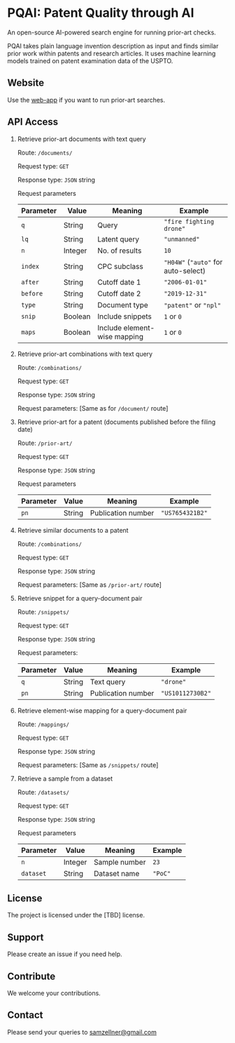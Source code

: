 # PQAI: Patent Quality through AI

An open-source AI-powered search engine for running prior-art checks.

PQAI takes plain language invention description as input and finds similar prior work within patents and research articles. It uses machine learning models trained on patent examination data of the USPTO.

## Website

Use the [web-app](http://3.215.231.221/search) if you want to run prior-art searches.

## API Access

  1. Retrieve prior-art documents with text query

     Route: `/documents/`

     Request type: `GET`

     Response type: `JSON` string

     Request parameters

     | Parameter | Value   | Meaning                      | Example                             |
     | --------- | ------- | ---------------------------- | ----------------------------------- |
     | `q`       | String  | Query                        | `"fire fighting drone"`             |
     | `lq`      | String  | Latent query                 | `"unmanned"`                        |
     | `n`       | Integer | No. of results               | `10`                                |
     | `index`   | String  | CPC subclass                 | `"H04W"` (`"auto"` for auto-select) |
     | `after`   | String  | Cutoff date 1                | `"2006-01-01"`                      |
     | `before`  | String  | Cutoff date 2                | `"2019-12-31"`                      |
     | `type`    | String  | Document type                | `"patent"` or `"npl"`               |
     | `snip`    | Boolean | Include snippets             | `1` or `0`                          |
     | `maps`    | Boolean | Include element-wise mapping | `1` or `0`                          |

  2. Retrieve prior-art combinations with text query

     Route: `/combinations/`

     Request type: `GET`

     Response type: `JSON` string

     Request parameters: [Same as for `/document/` route]

  3. Retrieve prior-art for a patent  (documents published before the filing date)

     Route: `/prior-art/`

     Request type: `GET`

     Response type: `JSON` string

     Request parameters

     | Parameter | Value  | Meaning            | Example         |
     | --------- | ------ | ------------------ | --------------- |
     | `pn`      | String | Publication number | `"US7654321B2"` |

  4. Retrieve similar documents to a patent

     Route: `/combinations/`

     Request type: `GET`

     Response type: `JSON` string

     Request parameters: [Same as `/prior-art/` route]

  5. Retrieve snippet for a query-document pair

     Route: `/snippets/`

     Request type: `GET`

     Response type: `JSON` string

     Request parameters:

     | Parameter | Value  | Meaning            | Example          |
     | --------- | ------ | ------------------ | ---------------- |
     | `q`       | String | Text query         | `"drone"`        |
     | `pn`      | String | Publication number | `"US10112730B2"` |

  6. Retrieve element-wise mapping for a query-document pair

     Route: `/mappings/`

     Request type: `GET`

     Response type: `JSON` string

     Request parameters: [Same as `/snippets/` route]

  7. Retrieve a sample from a dataset

     Route: `/datasets/`

     Request type: `GET`

     Response type: `JSON` string

     Request parameters

     | Parameter | Value   | Meaning       | Example |
     | --------- | ------- | ------------- | ------- |
     | `n`       | Integer | Sample number | `23`    |
     | `dataset` | String  | Dataset name  | `"PoC"` |

## License

The project is licensed under the [TBD] license.

## Support

Please create an issue if you need help.

## Contribute

We welcome your contributions.

## Contact

Please send your queries to [samzellner@gmail.com](samzellner@gmail.com)